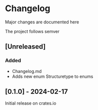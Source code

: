 # Changelog

Major changes are documented here

The project follows semver

## [Unreleased]

### Added

- Changelog.md
- Adds new enum Structuretype to enums

## [0.1.0] - 2024-02-17

Initial release on crates.io